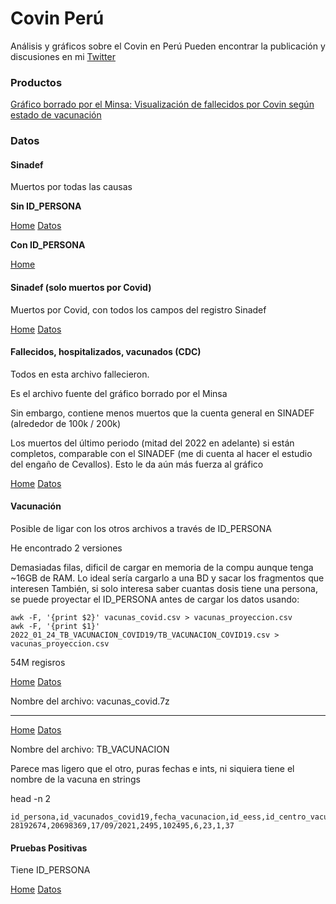 # Covin Perú

Análisis y gráficos sobre el Covin en Perú
Pueden encontrar la publicación y discusiones en mi [Twitter](https://twitter.com/gjrossir)

### Productos

[Gráfico borrado por el Minsa: Visualización de fallecidos por Covin según estado de vacunación](https://datawrapper.dwcdn.net/naPx1/)


### Datos

#### Sinadef


Muertos por todas las causas

**Sin ID_PERSONA**

[Home](https://www.datosabiertos.gob.pe/dataset/informaci%C3%B3n-de-fallecidos-del-sistema-nacional-de-defunciones-ministerio-de-salud/resource)
[Datos](https://cloud.minsa.gob.pe/s/nqF2irNbFomCLaa/download)


**Con ID_PERSONA**

[Home](https://www.datosabiertos.gob.pe/dataset/sinadef-certificado-defunciones)




#### Sinadef (solo muertos por Covid)

Muertos por Covid, con todos los campos del registro Sinadef

[Home](https://www.datosabiertos.gob.pe/dataset/fallecidos-por-covid-19-ministerio-de-salud-minsa/resource/4b7636f3-5f0c-4404-8526)
[Datos](https://cloud.minsa.gob.pe/s/xJ2LQ3QyRW38Pe5/download)


#### Fallecidos, hospitalizados, vacunados (CDC)

Todos en esta archivo fallecieron.

Es el archivo fuente del gráfico borrado por el Minsa

Sin embargo, contiene menos muertos que la cuenta general en SINADEF (alrededor de 100k / 200k)

Los muertos del último periodo (mitad del 2022 en adelante) si están completos, comparable con el SINADEF (me di cuenta al hacer el estudio del engaño de Cevallos). Esto le da aún más fuerza al gráfico

[Home](https://www.datosabiertos.gob.pe/dataset/fallecidos-hospitalizados-y-vacunados-por-covid-19)
[Datos](https://cloud.minsa.gob.pe/s/8EsmTzyiqmaySxk/download)


#### Vacunación

Posible de ligar con los otros archivos a través de ID_PERSONA

He encontrado 2 versiones

Demasiadas filas, dificil de cargar en memoria de la compu aunque tenga ~16GB de RAM. Lo ideal sería cargarlo a una BD y sacar los fragmentos que interesen
También, si solo interesa saber cuantas dosis tiene una persona, se puede proyectar el ID_PERSONA antes de cargar los datos usando:

```
awk -F, '{print $2}' vacunas_covid.csv > vacunas_proyeccion.csv
awk -F, '{print $1}' 2022_01_24_TB_VACUNACION_COVID19/TB_VACUNACION_COVID19.csv > vacunas_proyeccion.csv
```

54M regisros


[Home](https://www.datosabiertos.gob.pe/dataset/vacunaci%C3%B3n-contra-covid-19-ministerio-de-salud-minsa)
[Datos](https://cloud.minsa.gob.pe/s/To2QtqoNjKqobfw/download)

Nombre del archivo: vacunas_covid.7z

--------------

[Home](https://www.datosabiertos.gob.pe/dataset/vacunacion)
[Datos](https://cloud.minsa.gob.pe/s/oHF5JSLEk8KzpPW/download)

Nombre del archivo: TB_VACUNACION

Parece mas ligero que el otro, puras fechas e ints, ni siquiera tiene el nombre de la vacuna en strings

head -n 2
```
id_persona,id_vacunados_covid19,fecha_vacunacion,id_eess,id_centro_vacunacion,id_vacuna,id_grupo_riesgo,dosis,edad
28192674,20698369,17/09/2021,2495,102495,6,23,1,37
```

#### Pruebas Positivas

Tiene ID_PERSONA

[Home](https://www.datosabiertos.gob.pe/dataset/casos-positivos-por-covid-19-ministerio-de-salud-minsa)
[Datos](https://cloud.minsa.gob.pe/s/AC2adyLkHCKjmfm/download)

